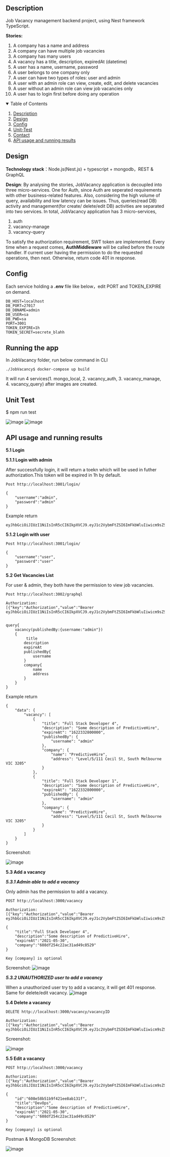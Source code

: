 ## Description
Job Vacancy management backend project, using Nest framework TypeScript.


**Stories:**
1. A company has a name and address
2. A company can have multiple job vacancies
3. A company has many users
4. A vacancy has a title, description, expiredAt (datetime)
5. A user has a name, username, password
6. A user belongs to one company only
7. A user can have two types of roles: user and admin
8. A user with an admin role can view, create, edit, and delete vacancies
9. A user without an admin role can view job vacancies only
10. A user has to login first before doing any operation


<!-- TABLE OF CONTENTS -->
<details open="open">
  <summary>Table of Contents</summary>
  <ol>
    <li><a href="#Description"> Description</a></li>
    <li><a href="#Design">Design</a></li>
    <li><a href="#Config">Config</a></li>
    <li><a href="#Unit-Test">Unit-Test</a></li>
    <li><a href="#contact">Contact</a></li>
    <li><a href="#API-usage-and-running-results">API usage and running results</a></li>
  </ol>
</details>


## Design
**Technology stack**：Node.js(Nest.js) + typescript + mongodb，REST & GraphQL

**Design**: By analysing the stories, JobVacancy application is decoupled into three micro-services. One for Auth, since Auth are seperated requirements with other business-related features. Also, considering the high volume of query, availability and low latency can be issues. Thus, queries(read DB) activity and management(for create/ delete/edit DB) activities are separated into two services. In total, JobVacancy application has 3 micro-services,

1. auth
2. vacancy-manage
3. vacancy-query

To satisfy the authorization requirement, SWT token are implemented. Every time when a request comes, **AuthMiddleware** will be called before the route handler. If current user having the permission to do the requested operations, then next. Otherwise, return code 401 in response.



## Config
Each service holding a **.env** file like below，edit PORT and TOKEN_EXPIRE on demand. 

```
DB_HOST=localhost
DB_PORT=27017
DB_DBNAME=admin
DB_USER=sa
DB_PWD=sa
PORT=3001
TOKEN_EXPIRE=1h
TOKEN_SECRET=secrete_blahh
```

## Running the app
In JobVacancy folder, run below command in CLI
```
./JobVacancy$ docker-compose up build
```
It will run 4 services(1. mongo_local, 2. vacancy_auth, 3. vacancy_manage, 4. vacancy_query) after images are created.

## Unit Test
$ npm run test

![image](https://user-images.githubusercontent.com/13676113/117573450-39fc4700-b11b-11eb-86a5-90a9edad3525.png)
![image](https://user-images.githubusercontent.com/13676113/117573699-c824fd00-b11c-11eb-9775-60f46346993e.png)


## API usage and running results

**5.1 Login**

**5.1.1 Login with admin**

After successfully login, it will return a toekn which will be used in futher authorization.This token will be expired in 1h by default.
```
Post http://localhost:3001/login/

{
	"username":"admin",
	"password":"admin"
}

```
Example return 
```
eyJhbGciOiJIUzI1NiIsInR5cCI6IkpXVCJ9.eyJ1c2VybmFtZSI6ImFkbWluIiwicm9sZSI6ImFkbWluIiwiaWF0IjoxNjIwMDA3NjQ1LCJleHAiOjE2MjAwMTEyNDV9.A9PzaxoHxAGFIi1DHojKIgPeswxAqNAVC0MoD5yCJ6E

```
**5.1.2 Login with user**

```
Post http://localhost:3001/login/

{
	"username":"user",
	"password":"user"
}
```

**5.2 Get Vacancies List**

For user & admin, they both have the permission to view job vacancies.
```
Post http://localhost:3002/graphql

Authorization:
[{"key":"Authorization","value":"Bearer eyJhbGciOiJIUzI1NiIsInR5cCI6IkpXVCJ9.eyJ1c2VybmFtZSI6ImFkbWluIiwicm9sZSI6ImFkbWluIiwiaWF0IjoxNjIwMDA3NjQ1LCJleHAiOjE2MjAwMTEyNDV9.A9PzaxoHxAGFIi1DHojKIgPeswxAqNAVC0MoD5yCJ6E"}]


query{
    vacancy(publishedBy:{username:"admin"})
    {
         title
        description
        expireAt
        publishedBy{
            username
        }
        company{
            name
            address
        }
    }
}
```
Example return 
```
{
    "data": {
        "vacancy": [
            {
                "title": "Full Stack Developer 4",
                "description": "Some description of PredictiveHire",
                "expireAt": "1622332800000",
                "publishedBy": {
                    "username": "admin"
                },
                "company": {
                    "name": "PredictiveHire",
                    "address": "Level/5/111 Cecil St, South Melbourne VIC 3205"
                }
            },
            {
                "title": "Full Stack Developer 1",
                "description": "Some description of PredictiveHire",
                "expireAt": "1622332800000",
                "publishedBy": {
                    "username": "admin"
                },
                "company": {
                    "name": "PredictiveHire",
                    "address": "Level/5/111 Cecil St, South Melbourne VIC 3205"
                }
            }
        ]
    }
}
```
Screenshot:

![image](https://user-images.githubusercontent.com/13676113/117567097-be3fd180-b0fd-11eb-9fe8-4fabfbf42b2c.png)

**5.3 Add a vacancy**

***5.3.1 Admin able to add a vacancy***

Only admin has the permission to add a vacancy.
```
POST http://localhost:3000/vacancy

Authorization:
[{"key":"Authorization","value":"Bearer eyJhbGciOiJIUzI1NiIsInR5cCI6IkpXVCJ9.eyJ1c2VybmFtZSI6ImFkbWluIiwicm9sZSI6ImFkbWluIiwiaWF0IjoxNjIwMDA3NjQ1LCJleHAiOjE2MjAwMTEyNDV9.A9PzaxoHxAGFIi1DHojKIgPeswxAqNAVC0MoD5yCJ6E"}]

{
	"title":"Full Stack Developer 4",
	"description":"Some description of PredictiveHire",
	"expireAt":"2021-05-30",
	"company":"608df254c22ac31ad49c8529" 
}

Key [company] is optional
```
Screenshot:
![image](https://user-images.githubusercontent.com/13676113/116836207-fbd9c180-ac08-11eb-9b56-75610ffa4172.png)

***5.3.2 UNAUTHORIZED user to add a vacancy***

When a unauthorized user try to add a vacancy, it will get 401 response. Same for delete/edit vacancy.
![image](https://user-images.githubusercontent.com/13676113/117573087-6b741300-b119-11eb-8663-b734e71c5f1e.png)


**5.4 Delete a vacancy**
```
DELETE http://localhost:3000/vacancy/vacancyID

Authorization:
[{"key":"Authorization","value":"Bearer eyJhbGciOiJIUzI1NiIsInR5cCI6IkpXVCJ9.eyJ1c2VybmFtZSI6ImFkbWluIiwicm9sZSI6ImFkbWluIiwiaWF0IjoxNjIwMDA3NjQ1LCJleHAiOjE2MjAwMTEyNDV9.A9PzaxoHxAGFIi1DHojKIgPeswxAqNAVC0MoD5yCJ6E"}]
```

Screenshot:

![image](https://user-images.githubusercontent.com/13676113/116836207-fbd9c180-ac08-11eb-9b56-75610ffa4172.png)


**5.5 Edit a vacancy**
```
POST http://localhost:3000/vacancy

Authorization:
[{"key":"Authorization","value":"Bearer eyJhbGciOiJIUzI1NiIsInR5cCI6IkpXVCJ9.eyJ1c2VybmFtZSI6ImFkbWluIiwicm9sZSI6ImFkbWluIiwiaWF0IjoxNjIwMDA3NjQ1LCJleHAiOjE2MjAwMTEyNDV9.A9PzaxoHxAGFIi1DHojKIgPeswxAqNAVC0MoD5yCJ6E"}]

{
	"id":"608e58b51b9f421ee8ab131f",
	"title":"DevOps",
	"description":"Some description of PredictiveHire",
	"expireAt":"2021-05-30",
	"company":"608df254c22ac31ad49c8529"
}

Key [company] is optional
```

Postman & MongoDB Screenshot:

![image](https://user-images.githubusercontent.com/13676113/116851303-7ddfdf80-ac35-11eb-9897-bec7709e0bd3.png)



